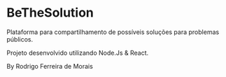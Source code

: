 # BeTheSolution

Plataforma para compartilhamento de possíveis soluções para problemas públicos. 

Projeto desenvolvido utilizando Node.Js & React.

By Rodrigo Ferreira de Morais
